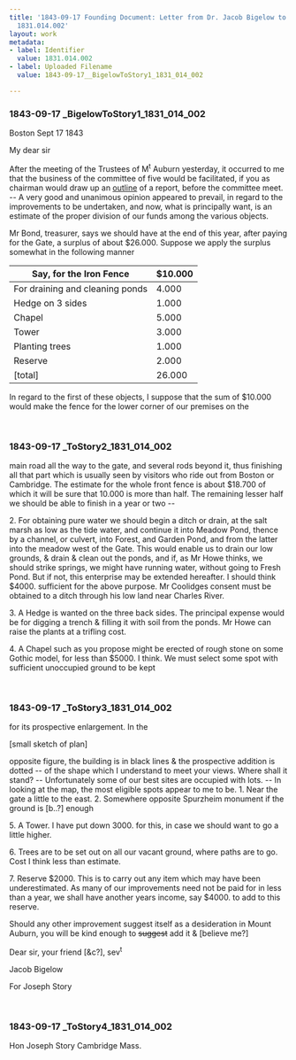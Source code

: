 ```yaml
---
title: '1843-09-17 Founding Document: Letter from Dr. Jacob Bigelow to Joseph Story,
  1831.014.002'
layout: work
metadata:
- label: Identifier
  value: 1831.014.002
- label: Uploaded Filename
  value: 1843-09-17__BigelowToStory1_1831_014_002

---
```

<div class="pages">
<div id="page-1805884">
<h3><a name="page-1805884">1843-09-17 _BigelowToStory1_1831_014_002</a></h3>
<div class="page-content">
<p>Boston Sept 17 1843</p>
<p>My dear sir</p>
<p>After the meeting of the Trustees<span class='line-break'> </span>of M<sup>t</sup> Auburn yesterday, it occurred to me<span class='line-break'> </span>that the business of the committee of five would<span class='line-break'> </span>be facilitated, if you as chairman would draw<span class='line-break'> </span>up an <u>outline</u> of a report, before the com<span class='line-break'></span>mittee meet. -- A very good and unanimous<span class='line-break'> </span>opinion appeared to prevail, in regard to the<span class='line-break'> </span>improvements to be undertaken, and now, what<span class='line-break'> </span>is principally want, is an estimate of the proper <span class='line-break'> </span>division of our funds among the various objects.</p>
<p>Mr Bond, treasurer, says we should<span class='line-break'> </span>have at the end of this year, after paying for the<span class='line-break'> </span>Gate, a surplus of about $26.000. Suppose we<span class='line-break'> </span>apply the surplus somewhat in the following manner</p>
<p><table class='tabular'><thead><span class='line-break'> </span><tr><th>Say, for the Iron Fence</th> <th>$10.000<span class='line-break'> </span></th></tr></thead> <tbody> <tr><td>For draining and cleaning ponds</td> <td>4.000</td> </tr> <tr><td>Hedge on 3 sides</td> <td>1.000</td> </tr> <tr><td>Chapel</td> <td>5.000</td> </tr> <tr><td>Tower</td> <td>3.000</td> </tr> <tr><td>Planting trees</td> <td>1.000</td> </tr> <tr><td>Reserve</td> <td>2.000</td> </tr> <tr><td>[total]</td> <td>26.000</td> </tr> </tbody> </table> In regard to the first of these objects, I<span class='line-break'> </span>suppose that the sum of $10.000 would make the<span class='line-break'> </span>fence for the lower corner of our premises on the</p>
</div>
</div>
<br />
<div id="page-1805885">
<h3><a name="page-1805885">1843-09-17 _ToStory2_1831_014_002</a></h3>
<div class="page-content">
<p>main road all the way to the gate, and<span class='line-break'> </span>several rods beyond it, thus finishing all that<span class='line-break'> </span>part which is usually seen by visitors who ride<span class='line-break'> </span>out from Boston or Cambridge. The estimate for<span class='line-break'> </span>the whole front fence is about $18.700 of which<span class='line-break'> </span>it will be sure that 10.000 is more than half. The<span class='line-break'> </span>remaining lesser half we should be able to finish in<span class='line-break'> </span>a year or two --</p>
<p>2. For obtaining pure water we should <span class='line-break'> </span>begin a ditch or drain, at the salt marsh as low<span class='line-break'> </span>as the tide water, and continue it into Meadow Pond,<span class='line-break'> </span>thence by a channel, or culvert, into Forest, and<span class='line-break'> </span>Garden Pond, and from the latter into the meadow<span class='line-break'> </span>west of the Gate. This would enable us to drain<span class='line-break'> </span>our low grounds, &amp; drain &amp; clean out the ponds,<span class='line-break'> </span>and if, as Mr Howe thinks, we should strike springs,<span class='line-break'> </span>we might have running water, without going to<span class='line-break'> </span>Fresh Pond. But if not, this enterprise may be<span class='line-break'> </span>extended hereafter. I should think $4000. sufficient<span class='line-break'> </span>for the above purpose. Mr Coolidges consent<span class='line-break'> </span>must be obtained to a ditch through his low land<span class='line-break'> </span>near Charles River.</p>
<p>3. A Hedge is wanted on the three back<span class='line-break'> </span>sides. The principal expense would be for digging<span class='line-break'> </span>a trench &amp; filling it with soil from the ponds.<span class='line-break'> </span>Mr Howe can raise the plants at a trifling cost.</p>
<p>4. A Chapel such as you propose might<span class='line-break'> </span>be erected of rough stone on some Gothic model, for<span class='line-break'> </span>less than $5000. I think. We must select some<span class='line-break'> </span>spot with sufficient unoccupied ground to be kept<span class='line-break'> </span></p>
</div>
</div>
<br />
<div id="page-1805886">
<h3><a name="page-1805886">1843-09-17 _ToStory3_1831_014_002</a></h3>
<div class="page-content">
<p>for its prospective enlargement. In the</p>
<p>[small sketch of plan]</p>
<p>opposite figure, the building is in black<span class='line-break'> </span>lines &amp; the prospective addition is dotted --<span class='line-break'> </span>of the shape which I understand to meet your views. Where<span class='line-break'> </span>shall it stand? -- Unfortunately some of our best sites are<span class='line-break'> </span>occupied with lots. -- In looking at the map, the most<span class='line-break'> </span>eligible spots appear to me to be. 1. Near the gate a little<span class='line-break'> </span>to the east. 2. Somewhere opposite Spurzheim monument<span class='line-break'> </span>if the ground is [b..?] enough</p>
<p>5. A Tower. I have put down 3000. for this,<span class='line-break'> </span>in case we should want to go a little higher.</p>
<p>6. Trees are to be set out on all our vacant ground,<span class='line-break'> </span>where paths are to go. Cost I think less than estimate.</p>
<p>7. Reserve $2000. This is to carry out<span class='line-break'> </span>any item which may have been underestimated.<span class='line-break'> </span>As many of our improvements need not be paid<span class='line-break'> </span>for in less than a year, we shall have another years income,<span class='line-break'> </span>say $4000. to add to this reserve.</p>
<p>Should any other improvement suggest itself as<span class='line-break'> </span>a desideration in Mount Auburn, you will be kind<span class='line-break'> </span>enough to <del>suggest</del> add it &amp; [believe me?]</p>
<p>Dear sir, your friend [&amp;c?], sev<sup>t</sup></p>
<p>Jacob Bigelow</p>
<p>For Joseph Story<span class='line-break'> </span></p>
</div>
</div>
<br />
<div id="page-1805887">
<h3><a name="page-1805887">1843-09-17 _ToStory4_1831_014_002</a></h3>
<div class="page-content">
<p>Hon Joseph Story<span class='line-break'> </span>Cambridge <span class='line-break'> </span>Mass. </p>
</div>
</div>
<br />
</div>
